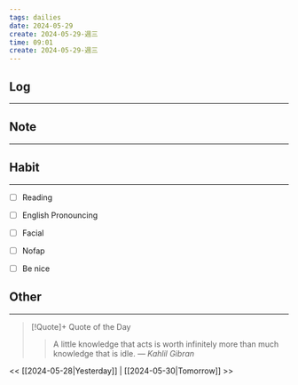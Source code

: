 ```yaml
---
tags: dailies  
date: 2024-05-29
create: 2024-05-29-週三
time: 09:01
create: 2024-05-29-週三
---
```


## Log
---


## Note
---


## Habit
---
- [ ] Reading
- [ ] English Pronouncing
- [ ] Facial
- [ ] Nofap
- [ ] Be nice


## Other
---

> [!Quote]+ Quote of the Day
> > A little knowledge that acts is worth infinitely more than much knowledge that is idle.
> — <cite>Kahlil Gibran</cite>

<< [[2024-05-28|Yesterday]] | [[2024-05-30|Tomorrow]] >>